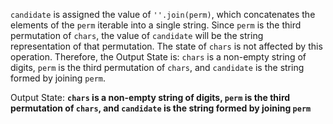 `candidate` is assigned the value of `''.join(perm)`, which concatenates the elements of the `perm` iterable into a single string. Since `perm` is the third permutation of `chars`, the value of `candidate` will be the string representation of that permutation. The state of `chars` is not affected by this operation. Therefore, the Output State is: `chars` is a non-empty string of digits, `perm` is the third permutation of `chars`, and `candidate` is the string formed by joining `perm`.

Output State: **`chars` is a non-empty string of digits, `perm` is the third permutation of `chars`, and `candidate` is the string formed by joining `perm`**